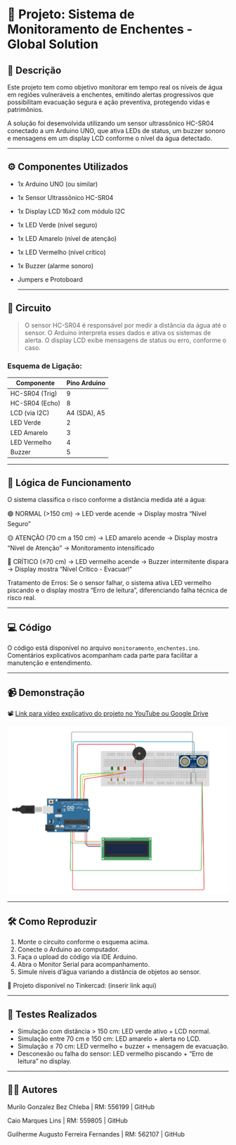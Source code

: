 # 🌊 Projeto: Sistema de Monitoramento de Enchentes - Global Solution

## 📌 Descrição

Este projeto tem como objetivo monitorar em tempo real os níveis de água em regiões vulneráveis a enchentes, emitindo alertas progressivos que possibilitam evacuação segura e ação preventiva, protegendo vidas e patrimônios.

A solução foi desenvolvida utilizando um sensor ultrassônico HC-SR04 conectado a um Arduino UNO, que ativa LEDs de status, um buzzer sonoro e mensagens em um display LCD conforme o nível da água detectado.

---

## ⚙️ Componentes Utilizados

- 1x Arduino UNO (ou similar)
- 1x Sensor Ultrassônico HC-SR04
- 1x Display LCD 16x2 com módulo I2C
- 1x LED Verde (nível seguro)
- 1x LED Amarelo (nível de atenção)
- 1x LED Vermelho (nível crítico)
- 1x Buzzer (alarme sonoro)
- Jumpers e Protoboard

  ---

## 📐 Circuito

> O sensor HC-SR04 é responsável por medir a distância da água até o sensor.
> O Arduino interpreta esses dados e ativa os sistemas de alerta.
> O display LCD exibe mensagens de status ou erro, conforme o caso.


### Esquema de Ligação:
| Componente     | Pino Arduino |
|----------------|--------------|
| HC-SR04 (Trig) | 9            |              
| HC-SR04 (Echo) | 8            |             
| LCD (via I2C)  | A4 (SDA), A5 |
| LED Verde      | 2            |
| LED Amarelo    | 3            | 
| LED Vermelho	 | 4            |
| Buzzer         | 5            |

---


## 🧠 Lógica de Funcionamento

O sistema classifica o risco conforme a distância medida até a água:

🟢 NORMAL (>150 cm)
→ LED verde acende
→ Display mostra “Nível Seguro”

🟡 ATENÇÃO (70 cm a 150 cm)
→ LED amarelo acende
→ Display mostra “Nível de Atenção”
→ Monitoramento intensificado

🔴 CRÍTICO (≤70 cm)
→ LED vermelho acende
→ Buzzer intermitente dispara
→ Display mostra “Nível Crítico - Evacuar!”

Tratamento de Erros:
Se o sensor falhar, o sistema ativa LED vermelho piscando e o display mostra “Erro de leitura”, diferenciando falha técnica de risco real.

---

## 💻 Código

O código está disponível no arquivo `monitoramento_enchentes.ino`.
Comentários explicativos acompanham cada parte para facilitar a manutenção e entendimento.

---

## 📹 Demonstração

📽️ [Link para vídeo explicativo do projeto no YouTube ou Google Drive](link)

![Foto do projeto](tinkercad.png)

---

## 🛠️ Como Reproduzir

1. Monte o circuito conforme o esquema acima.
2. Conecte o Arduino ao computador.
3. Faça o upload do código via IDE Arduino.
4. Abra o Monitor Serial para acompanhamento.
5. Simule níveis d’água variando a distância de objetos ao sensor.

🔗 Projeto disponível no Tinkercad: (inserir link aqui)

---

## 🧪 Testes Realizados

- Simulação com distância > 150 cm: LED verde ativo + LCD normal.
- Simulação entre 70 cm e 150 cm: LED amarelo + alerta no LCD.
- Simulação ≤ 70 cm: LED vermelho + buzzer + mensagem de evacuação.
- Desconexão ou falha do sensor: LED vermelho piscando + “Erro de leitura” no display.

---

## 👨‍💻 Autores

Murilo Gonzalez Bez Chleba | RM: 556199 | GitHub

Caio Marques Lins | RM: 559805 | GitHub

Guilherme Augusto Ferreira Fernandes | RM: 562107  | GitHub
